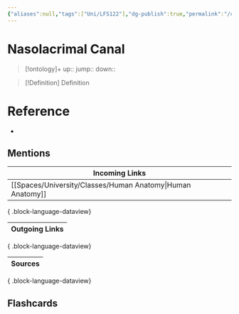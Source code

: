 ```yaml
---
{"aliases":null,"tags":["Uni/LFS122"],"dg-publish":true,"permalink":"/cards/nasolacrimal-canal/","dgPassFrontmatter":true}
---
```


# Nasolacrimal Canal

> [!ontology]+
> up:: 
> jump:: 
> down:: 

> [!Definition] Definition
> 

# Reference
- 

## Mentions
| Incoming Links                                                |
| ------------------------------------------------------------- |
| [[Spaces/University/Classes/Human Anatomy\|Human Anatomy]] |

{ .block-language-dataview}

| Outgoing Links |
| -------------- |

{ .block-language-dataview}

| Sources |
| ------- |

{ .block-language-dataview}

## Flashcards 
